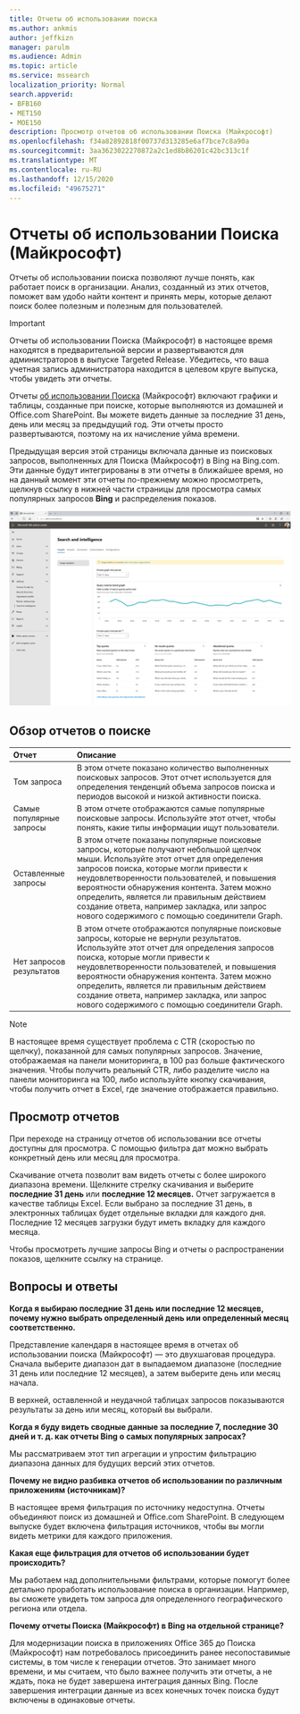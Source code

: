 ```yaml
---
title: Отчеты об использовании поиска
ms.author: ankmis
author: jeffkizn
manager: parulm
ms.audience: Admin
ms.topic: article
ms.service: mssearch
localization_priority: Normal
search.appverid:
- BFB160
- MET150
- MOE150
description: Просмотр отчетов об использовании Поиска (Майкрософт)
ms.openlocfilehash: f34a82892818f00737d313285e6af7bce7c8a90a
ms.sourcegitcommit: 3aa3623022270872a2c1ed8b86201c42bc313c1f
ms.translationtype: MT
ms.contentlocale: ru-RU
ms.lasthandoff: 12/15/2020
ms.locfileid: "49675271"
---
```

# <a name="microsoft-search-usage-reports"></a>Отчеты об использовании Поиска (Майкрософт)

Отчеты об использовании поиска позволяют лучше понять, как работает поиск в организации. Анализ, созданный из этих отчетов, поможет вам удобо найти контент и принять меры, которые делают поиск более полезным и полезным для пользователей. [](https://docs.microsoft.com/microsoftsearch/make-content-easy-to-find)

> [!IMPORTANT]
> Отчеты об использовании Поиска (Майкрософт) в настоящее время находятся в предварительной версии и развертываются для администраторов в выпуске Targeted Release. Убедитесь, что ваша учетная запись администратора находится в целевом круге выпуска, чтобы увидеть эти отчеты.

Отчеты [об использовании Поиска](https://admin.microsoft.com/Adminportal/Home?#/MicrosoftSearch/insights) (Майкрософт) включают графики и таблицы, созданные при поиске, которые выполняются из домашней и Office.com SharePoint. Вы можете видеть данные за последние 31 день, день или месяц за предыдущий год. Эти отчеты просто развертываются, поэтому на их начисление уйма времени.

Предыдущая версия этой страницы включала данные из поисковых запросов, выполненных для Поиска (Майкрософт) в Bing на Bing.com. Эти данные будут интегрированы в эти отчеты в ближайшее время, но на данный момент эти отчеты по-прежнему можно просмотреть, щелкнув ссылку в нижней части страницы для просмотра самых популярных запросов **Bing** и распределения показов.

![Панель мониторинга отчетов об использовании поиска](media/usage-reports/usage_reports_v2.png)

## <a name="overview-of-search-reports"></a>Обзор отчетов о поиске

|**Отчет**|**Описание**|
|:-----|:-----|
|Том запроса|В этом отчете показано количество выполненных поисковых запросов. Этот отчет используется для определения тенденций объема запросов поиска и периодов высокой и низкой активности поиска.|
|Самые популярные запросы|В этом отчете отображаются самые популярные поисковые запросы. Используйте этот отчет, чтобы понять, какие типы информации ищут пользователи.|
|Оставленные запросы|В этом отчете показаны популярные поисковые запросы, которые получают небольшой щелчок мыши. Используйте этот отчет для определения запросов поиска, которые могли привести к неудовлетворенности пользователей, и повышения вероятности обнаружения контента. Затем можно определить, является ли правильным действием создание ответа, например закладка, или запрос нового содержимого с помощью соединители Graph.|
|Нет запросов результатов|В этом отчете отображаются популярные поисковые запросы, которые не вернули результатов. Используйте этот отчет для определения запросов поиска, которые могли привести к неудовлетворенности пользователей, и повышения вероятности обнаружения контента. Затем можно определить, является ли правильным действием создание ответа, например закладка, или запрос нового содержимого с помощью соединители Graph.|

> [!NOTE]
> В настоящее время существует проблема с CTR (скоростью по щелчку), показанной для самых популярных запросов. Значение, отображаемая на панели мониторинга, в 100 раз больше фактического значения. Чтобы получить реальный CTR, либо разделите число на панели мониторинга на 100, либо используйте кнопку скачивания, чтобы получить отчет в Excel, где значение отображается правильно.

## <a name="viewing-reports"></a>Просмотр отчетов

При переходе на страницу отчетов об использовании все отчеты доступны для просмотра. С помощью фильтра дат можно выбрать конкретный день или месяц для просмотра.

Скачивание отчета позволит вам видеть отчеты с более широкого диапазона времени. Щелкните стрелку скачивания и выберите **последние 31 день** или **последние 12 месяцев.** Отчет загружается в качестве таблицы Excel. Если выбрано за последние 31 день, в электронных таблицах будет отдельные вкладки для каждого дня. Последние 12 месяцев загрузки будут иметь вкладку для каждого месяца.

Чтобы просмотреть лучшие запросы Bing и отчеты о распространении показов, щелкните ссылку на странице.

## <a name="frequently-asked-questions"></a>Вопросы и ответы

**Когда я выбираю последние 31 день или последние 12 месяцев, почему нужно выбрать определенный день или определенный месяц соответственно.**

Представление календаря в настоящее время в отчетах об использовании поиска (Майкрософт) — это двухшаговая процедура. Сначала выберите диапазон дат в выпадаемом диапазоне (последние 31 день или последние 12 месяцев), а затем выберите день или месяц начала.

В верхней, оставленной и неудачной таблицах запросов показываются результаты за день или месяц, который вы выбрали.

**Когда я буду видеть сводные данные за последние 7, последние 30 дней и т. д. как отчеты Bing о самых популярных запросах?**

Мы рассматриваем этот тип агрегации и упростим фильтрацию диапазона данных для будущих версий этих отчетов.

**Почему не видно разбивка отчетов об использовании по различным приложениям (источникам)?**

В настоящее время фильтрация по источнику недоступна. Отчеты объединяют поиск из домашней и Office.com SharePoint. В следующем выпуске будет включена фильтрация источников, чтобы вы могли видеть метрики для каждого приложения.

**Какая еще фильтрация для отчетов об использовании будет происходить?**

Мы работаем над дополнительными фильтрами, которые помогут более детально проработать использование поиска в организации. Например, вы сможете увидеть том запроса для определенного географического региона или отдела.

**Почему отчеты Поиска (Майкрософт) в Bing на отдельной странице?**

Для модернизации поиска в приложениях Office 365 до Поиска (Майкрософт) нам потребовалось присоединить ранее несопоставимые системы, в том числе к генерации отчетов. Это занимает много времени, и мы считаем, что было важнее получить эти отчеты, а не ждать, пока не будет завершена интеграция данных Bing. После завершения интеграции данные из всех конечных точек поиска будут включены в одинаковые отчеты.
